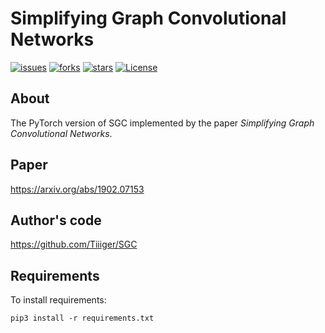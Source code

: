 # Simplifying Graph Convolutional Networks
[![issues](https://img.shields.io/github/issues/hazdzz/SGC)](https://github.com/hazdzz/SGC/issues)
[![forks](https://img.shields.io/github/forks/hazdzz/SGC)](https://github.com/hazdzz/SGC/network/members)
[![stars](https://img.shields.io/github/stars/hazdzz/SGC)](https://github.com/hazdzz/SGC/stargazers)
[![License](https://img.shields.io/github/license/hazdzz/SGC)](./LICENSE)

## About
The PyTorch version of SGC implemented by the paper *Simplifying Graph Convolutional Networks*.

## Paper
https://arxiv.org/abs/1902.07153

## Author's code
https://github.com/Tiiiger/SGC

## Requirements
To install requirements:
```console
pip3 install -r requirements.txt
```